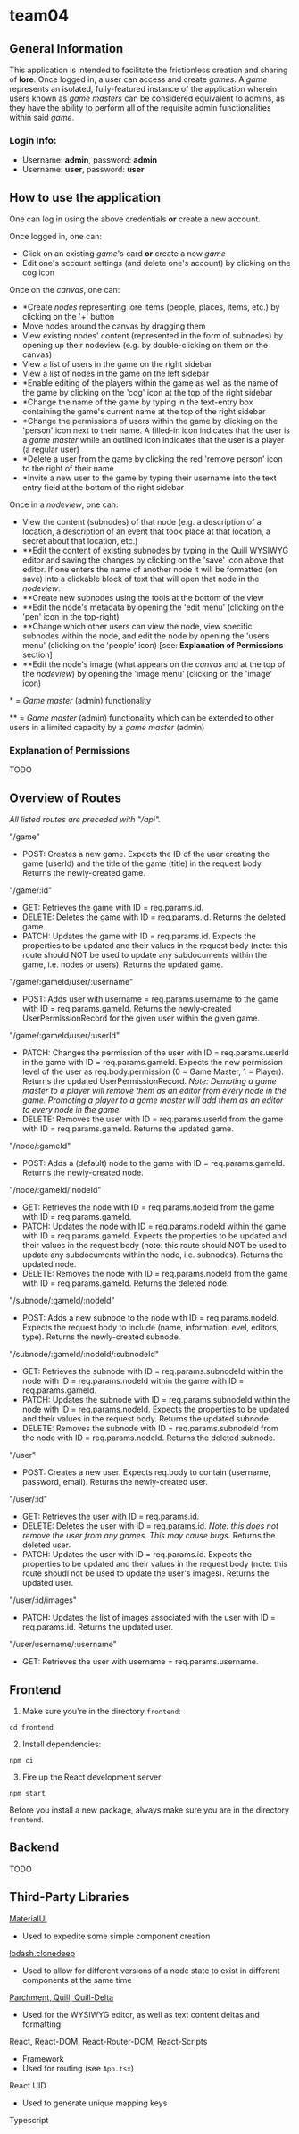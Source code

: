 # team04

## General Information

This application is intended to facilitate the frictionless creation and sharing of **lore**. Once logged in, a user can access and create *games*. A *game* represents an isolated, fully-featured instance of the application wherein users known as *game masters* can be considered equivalent to admins, as they have the ability to perform all of the requisite admin functionalities within said *game*.

### Login Info:
- Username: **admin**, password: **admin**
- Username: **user**, password: **user**

## How to use the application

One can log in using the above credentials **or** create a new account.

Once logged in, one can:
- Click on an existing *game*'s card **or** create a new *game*
- Edit one's account settings (and delete one's account) by clicking on the cog icon

Once on the *canvas*, one can:
- \*Create *nodes* representing lore items (people, places, items, etc.) by clicking on the '+' button
- Move nodes around the canvas by dragging them
- View existing nodes' content (represented in the form of subnodes) by opening up their nodeview (e.g. by double-clicking on them on the canvas)
- View a list of users in the game on the right sidebar
- View a list of nodes in the game on the left sidebar
- \*Enable editing of the players within the game as well as the name of the game by clicking on the 'cog' icon at the top of the right sidebar
- \*Change the name of the game by typing in the text-entry box containing the game's current name at the top of the right sidebar
- \*Change the permissions of users within the game by clicking on the 'person' icon next to their name. A filled-in icon indicates that the user is a *game master* while an outlined icon indicates that the user is a player (a regular user)
- \*Delete a user from the game by clicking the red 'remove person' icon to the right of their name
- \*Invite a new user to the game by typing their username into the text entry field at the bottom of the right sidebar

Once in a *nodeview*, one can:
- View the content (subnodes) of that node (e.g. a description of a location, a description of an event that took place at that location, a secret about that location, etc.) 
- \*\*Edit the content of existing subnodes by typing in the Quill WYSIWYG editor and saving the changes by clicking on the 'save' icon above that editor. If one enters the name of another node it will be formatted (on save) into a clickable block of text that will open that node in the *nodeview*.
- \*\*Create new subnodes using the tools at the bottom of the view
- \*\*Edit the node's metadata by opening the 'edit menu' (clicking on the 'pen' icon in the top-right)
- \*\*Change which other users can view the node, view specific subnodes within the node, and edit the node by opening the 'users menu' (clicking on the 'people' icon) \[see: **Explanation of Permissions** section\]
- \*\*Edit the node's image (what appears on the *canvas* and at the top of the *nodeview*) by opening the 'image menu' (clicking on the 'image' icon)

\* = *Game master* (admin) functionality

\*\* = *Game master* (admin) functionality which can be extended to other users in a limited capacity by a *game master* (admin)

### Explanation of Permissions

TODO

## Overview of Routes

*All listed routes are preceded with "/api".*

"/game"
- POST: Creates a new game. Expects the ID of the user creating the game (userId) and the title of the game (title) in the request body. Returns the newly-created game.

"/game/:id"
- GET: Retrieves the game with ID = req.params.id.
- DELETE: Deletes the game with ID = req.params.id. Returns the deleted game.
- PATCH: Updates the game with ID = req.params.id. Expects the properties to be updated and their values in the request body (note: this route should NOT be used to update any subdocuments within the game, i.e. nodes or users). Returns the updated game.

"/game/:gameId/user/:username"
- POST: Adds user with username = req.params.username to the game with ID = req.params.gameId. Returns the newly-created UserPermissionRecord for the given user within the given game.

"/game/:gameId/user/:userId"
- PATCH: Changes the permission of the user with ID = req.params.userId in the game with ID = req.params.gameId. Expects the new permission level of the user as req.body.permission (0 = Game Master, 1 = Player). Returns the updated UserPermissionRecord. *Note: Demoting a game master to a player will remove them as an editor from every node in the game. Promoting a player to a game master will add them as an editor to every node in the game.*
- DELETE: Removes the user with ID = req.params.userId from the game with ID = req.params.gameId. Returns the updated game.

"/node/:gameId"
- POST: Adds a (default) node to the game with ID = req.params.gameId. Returns the newly-created node.

"/node/:gameId/:nodeId"
- GET: Retrieves the node with ID = req.params.nodeId from the game with ID = req.params.gameId.
- PATCH: Updates the node with ID = req.params.nodeId within the game with ID = req.params.gameId. Expects the properties to be updated and their values in the request body (note: this route should NOT be used to update any subdocuments within the node, i.e. subnodes). Returns the updated node.
- DELETE: Removes the node with ID = req.params.nodeId from the game with ID = req.params.gameId. Returns the deleted node.

"/subnode/:gameId/:nodeId"
- POST: Adds a new subnode to the node with ID = req.params.nodeId. Expects the request body to include (name, informationLevel, editors, type). Returns the newly-created subnode.

"/subnode/:gameId/:nodeId/:subnodeId"
- GET: Retrieves the subnode with ID = req.params.subnodeId within the node with ID = req.params.nodeId within the game with ID = req.params.gameId.
- PATCH: Updates the subnode with ID = req.params.subnodeId within the node with ID = req.params.nodeId. Expects the properties to be updated and their values in the request body. Returns the updated subnode.
- DELETE: Removes the subnode with ID = req.params.subnodeId from the node with ID = req.params.nodeId. Returns the deleted subnode.

"/user"
- POST: Creates a new user. Expects req.body to contain (username, password, email). Returns the newly-created user.

"/user/:id"
- GET: Retrieves the user with ID = req.params.id.
- DELETE: Deletes the user with ID = req.params.id. *Note: this does not remove the user from any games. This may cause bugs.* Returns the deleted user.
- PATCH: Updates the user with ID = req.params.id. Expects the properties to be updated and their values in the request body (note: this route shoudl not be used to update the user's images). Returns the updated user.

"/user/:id/images"
- PATCH: Updates the list of images associated with the user with ID = req.params.id. Returns the updated user.

"/user/username/:username"
- GET: Retrieves the user with username = req.params.username.

## Frontend

1. Make sure you're in the directory `frontend`:

```
cd frontend
```

2. Install dependencies:

```
npm ci
```

3. Fire up the React development server:

```
npm start
```

Before you install a new package, always make sure you are in the directory `frontend`.

## Backend

TODO

## Third-Party Libraries

[MaterialUI](https://mui.com/)
- Used to expedite some simple component creation

[lodash.clonedeep](https://www.npmjs.com/package/lodash.clonedeep)
- Used to allow for different versions of a node state to exist in different components at the same time

[Parchment, Quill, Quill-Delta](https://quilljs.com/)
- Used for the WYSIWYG editor, as well as text content deltas and formatting

React, React-DOM, React-Router-DOM, React-Scripts
- Framework
- Used for routing (see `App.tsx`)

React UID
- Used to generate unique mapping keys

Typescript
